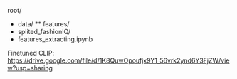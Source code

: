 root/
* data/
** features/
* splited_fashionIQ/
* features_extracting.ipynb


Finetuned CLIP: https://drive.google.com/file/d/1K8QuwOpoufjx9Y1_56vrk2ynd6Y3FjZW/view?usp=sharing